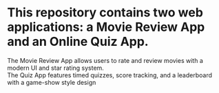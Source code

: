 # This repository contains two web applications: a Movie Review App and an Online Quiz App.  
The Movie Review App allows users to rate and review movies with a modern UI and star rating system.  
The Quiz App features timed quizzes, score tracking, and a leaderboard with a game-show style design
